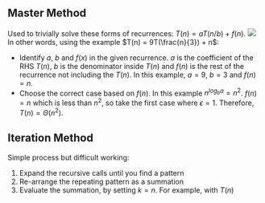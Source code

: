 ## Master Method
Used to trivially solve these forms of recurrences: $T(n) = aT(n/b) + f(n)$.
![](Pasted%20image%2020230127110109.png)
In other words, using the example $T(n) = 9T(\frac{n}{3}) + n$:
- Identify $a$, $b$ and $f(x)$ in the given recurrence. $a$ is the coefficient of the RHS $T(n)$, $b$ is the denominator inside $T(n)$ and $f(n)$ is the rest of the recurrence not including the $T(n)$. In this example, $a = 9$, $b = 3$ and $f(n) = n$.
- Choose the correct case based on $f(n)$. In this example $n^{log_ba} = n^2$. $f(n) = n$ which is less than $n^2$, so take the first case where $\epsilon = 1$. Therefore, $T(n) = \Theta(n^2)$.

## Iteration Method
Simple process but difficult working:
1. Expand the recursive calls until you find a pattern
2. Re-arrange the repeating pattern as a summation
3. Evaluate the summation, by setting $k = n$.
For example, with $T(n)$